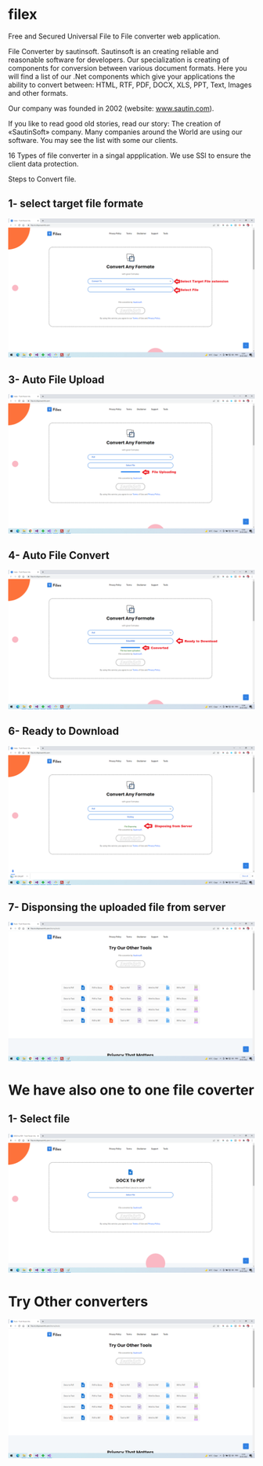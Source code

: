 # filex
Free and Secured Universal File to File converter web application.

File Converter by sautinsoft. Sautinsoft is an creating reliable and reasonable software for developers. Our specialization is creating of components for conversion between various document formats.
Here you will find a list of our .Net components which give your applications the ability to convert between: HTML, RTF, PDF, DOCX, XLS, PPT, Text, Images and other formats.

Our company was founded in 2002 (website: www.sautin.com).

If you like to read good old stories, read our story: The creation of «SautinSoft» company.
Many companies around the World are using our software. You may see the list with some our clients.

16 Types of file converter in a singal appplication.
We use SSl to ensure the client data protection.

Steps to Convert file.

## 1- select target file formate
![select formate](https://github.com/truthpowerinfo/filex/blob/main/Readme%20Content/1.png)


## 3- Auto File Upload 
![select formate](https://github.com/truthpowerinfo/filex/blob/main/Readme%20Content/2.png)

## 4- Auto File Convert 
![select formate](https://github.com/truthpowerinfo/filex/blob/main/Readme%20Content/3.png)

## 6- Ready to Download
![select formate](https://github.com/truthpowerinfo/filex/blob/main/Readme%20Content/4.png)

## 7- Disponsing the uploaded file from server
![select formate](https://github.com/truthpowerinfo/filex/blob/main/Readme%20Content/5.png)

# We have also one to one file coverter

## 1- Select file
![select formate](https://github.com/truthpowerinfo/filex/blob/main/Readme%20Content/6.png)

# Try Other converters

![select formate](https://github.com/truthpowerinfo/filex/blob/main/Readme%20Content/7.png)

